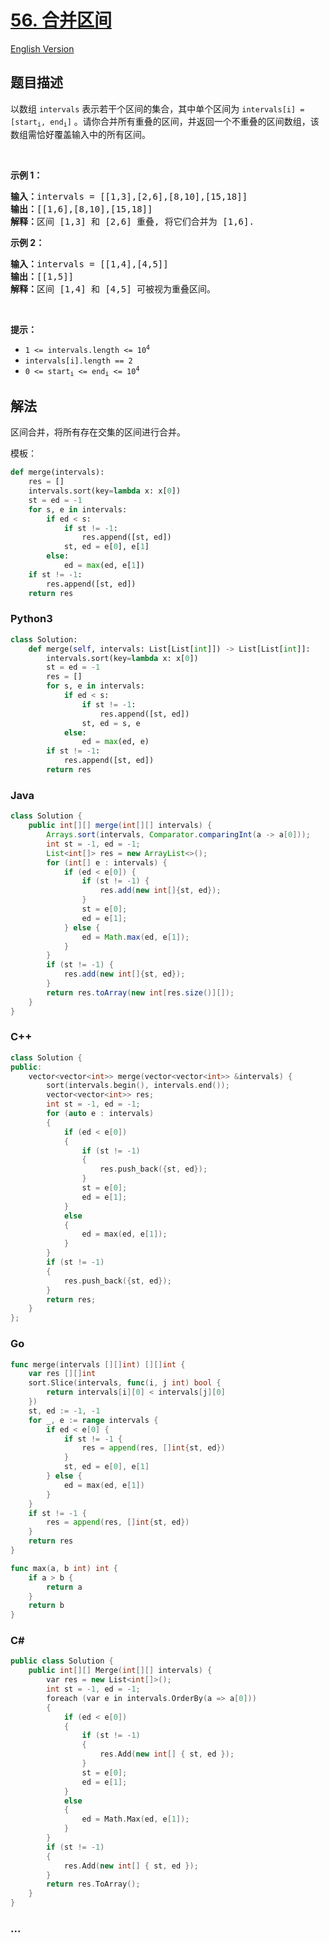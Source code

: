 # [56. 合并区间](https://leetcode-cn.com/problems/merge-intervals)

[English Version](/solution/0000-0099/0056.Merge%20Intervals/README_EN.md)

## 题目描述

<!-- 这里写题目描述 -->

<p>以数组 <code>intervals</code> 表示若干个区间的集合，其中单个区间为 <code>intervals[i] = [start<sub>i</sub>, end<sub>i</sub>]</code> 。请你合并所有重叠的区间，并返回一个不重叠的区间数组，该数组需恰好覆盖输入中的所有区间。</p>

<p> </p>

<p><strong>示例 1：</strong></p>

<pre>
<strong>输入：</strong>intervals = [[1,3],[2,6],[8,10],[15,18]]
<strong>输出：</strong>[[1,6],[8,10],[15,18]]
<strong>解释：</strong>区间 [1,3] 和 [2,6] 重叠, 将它们合并为 [1,6].
</pre>

<p><strong>示例 2：</strong></p>

<pre>
<strong>输入：</strong>intervals = [[1,4],[4,5]]
<strong>输出：</strong>[[1,5]]
<strong>解释：</strong>区间 [1,4] 和 [4,5] 可被视为重叠区间。</pre>

<p> </p>

<p><strong>提示：</strong></p>

<ul>
	<li><code>1 <= intervals.length <= 10<sup>4</sup></code></li>
	<li><code>intervals[i].length == 2</code></li>
	<li><code>0 <= start<sub>i</sub> <= end<sub>i</sub> <= 10<sup>4</sup></code></li>
</ul>

## 解法

<!-- 这里可写通用的实现逻辑 -->

区间合并，将所有存在交集的区间进行合并。

模板：

```py
def merge(intervals):
    res = []
    intervals.sort(key=lambda x: x[0])
    st = ed = -1
    for s, e in intervals:
        if ed < s:
            if st != -1:
                res.append([st, ed])
            st, ed = e[0], e[1]
        else:
            ed = max(ed, e[1])
    if st != -1:
        res.append([st, ed])
    return res
```

<!-- tabs:start -->

### **Python3**

<!-- 这里可写当前语言的特殊实现逻辑 -->

```python
class Solution:
    def merge(self, intervals: List[List[int]]) -> List[List[int]]:
        intervals.sort(key=lambda x: x[0])
        st = ed = -1
        res = []
        for s, e in intervals:
            if ed < s:
                if st != -1:
                    res.append([st, ed])
                st, ed = s, e
            else:
                ed = max(ed, e)
        if st != -1:
            res.append([st, ed])
        return res
```

### **Java**

<!-- 这里可写当前语言的特殊实现逻辑 -->

```java
class Solution {
    public int[][] merge(int[][] intervals) {
        Arrays.sort(intervals, Comparator.comparingInt(a -> a[0]));
        int st = -1, ed = -1;
        List<int[]> res = new ArrayList<>();
        for (int[] e : intervals) {
            if (ed < e[0]) {
                if (st != -1) {
                    res.add(new int[]{st, ed});
                }
                st = e[0];
                ed = e[1];
            } else {
                ed = Math.max(ed, e[1]);
            }
        }
        if (st != -1) {
            res.add(new int[]{st, ed});
        }
        return res.toArray(new int[res.size()][]);
    }
}
```

### **C++**

```cpp
class Solution {
public:
    vector<vector<int>> merge(vector<vector<int>> &intervals) {
        sort(intervals.begin(), intervals.end());
        vector<vector<int>> res;
        int st = -1, ed = -1;
        for (auto e : intervals)
        {
            if (ed < e[0])
            {
                if (st != -1)
                {
                    res.push_back({st, ed});
                }
                st = e[0];
                ed = e[1];
            }
            else
            {
                ed = max(ed, e[1]);
            }
        }
        if (st != -1)
        {
            res.push_back({st, ed});
        }
        return res;
    }
};
```

### **Go**

```go
func merge(intervals [][]int) [][]int {
	var res [][]int
	sort.Slice(intervals, func(i, j int) bool {
		return intervals[i][0] < intervals[j][0]
	})
	st, ed := -1, -1
	for _, e := range intervals {
		if ed < e[0] {
			if st != -1 {
				res = append(res, []int{st, ed})
			}
			st, ed = e[0], e[1]
		} else {
			ed = max(ed, e[1])
		}
	}
	if st != -1 {
		res = append(res, []int{st, ed})
	}
	return res
}

func max(a, b int) int {
	if a > b {
		return a
	}
	return b
}
```

### **C#**

```cpp
public class Solution {
    public int[][] Merge(int[][] intervals) {
        var res = new List<int[]>();
        int st = -1, ed = -1;
        foreach (var e in intervals.OrderBy(a => a[0]))
        {
            if (ed < e[0])
            {
                if (st != -1)
                {
                    res.Add(new int[] { st, ed });
                }
                st = e[0];
                ed = e[1];
            }
            else
            {
                ed = Math.Max(ed, e[1]);
            }
        }
        if (st != -1)
        {
            res.Add(new int[] { st, ed });
        }
        return res.ToArray();
    }
}
```

### **...**

```

```

<!-- tabs:end -->
